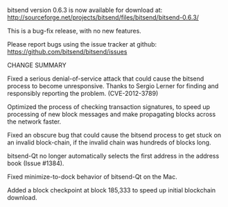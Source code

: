 bitsend version 0.6.3 is now available for download at:
  http://sourceforge.net/projects/bitsend/files/bitsend/bitsend-0.6.3/

This is a bug-fix release, with no new features.

Please report bugs using the issue tracker at github:
  https://github.com/bitsend/bitsend/issues

CHANGE SUMMARY

Fixed a serious denial-of-service attack that could cause the
bitsend process to become unresponsive. Thanks to Sergio Lerner
for finding and responsibly reporting the problem. (CVE-2012-3789)

Optimized the process of checking transaction signatures, to
speed up processing of new block messages and make propagating
blocks across the network faster.

Fixed an obscure bug that could cause the bitsend process to get
stuck on an invalid block-chain, if the invalid chain was
hundreds of blocks long.

bitsend-Qt no longer automatically selects the first address
in the address book (Issue #1384).

Fixed minimize-to-dock behavior of bitsend-Qt on the Mac.

Added a block checkpoint at block 185,333 to speed up initial
blockchain download.
